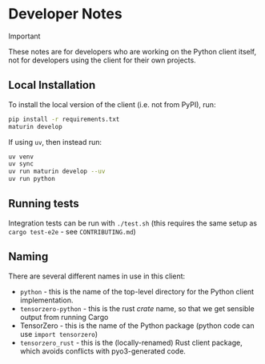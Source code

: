 # Developer Notes

> [!IMPORTANT]
>
> These notes are for developers who are working on the Python client itself, not for developers using the client for their own projects.

## Local Installation

To install the local version of the client (i.e. not from PyPI), run:

```bash
pip install -r requirements.txt
maturin develop
```

If using `uv`, then instead run:

```bash
uv venv
uv sync
uv run maturin develop --uv
uv run python
```

## Running tests

Integration tests can be run with `./test.sh` (this requires the same setup as `cargo test-e2e` - see `CONTRIBUTING.md`)

## Naming

There are several different names in use in this client:

- `python` - this is the name of the top-level directory for the Python client implementation.
- `tensorzero-python` - this is the rust _crate_ name, so that we get sensible output from running Cargo
- TensorZero - this is the name of the Python package (python code can use `import tensorzero`)
- `tensorzero_rust` - this is the (locally-renamed) Rust client package, which avoids conflicts with pyo3-generated code.
